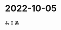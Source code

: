 # 2022-10-05

共 0 条

<!-- BEGIN WEIBO -->
<!-- 最后更新时间 Wed Oct 05 2022 23:19:49 GMT+0800 (China Standard Time) -->

<!-- END WEIBO -->
